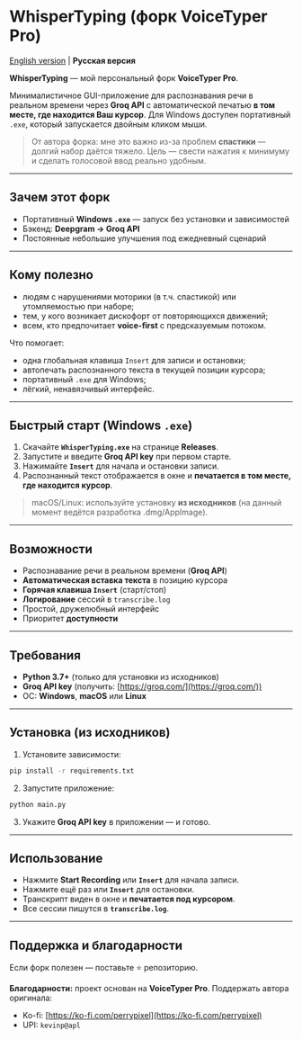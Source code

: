 # WhisperTyping (форк VoiceTyper Pro)

[English version](./README.md) | **Русская версия**

**WhisperTyping** — мой персональный форк **VoiceTyper Pro**. 

Минималистичное GUI-приложение для распознавания речи в реальном времени через **Groq API** с автоматической печатью **в том месте, где находится Ваш курсор**. Для Windows доступен портативный `.exe`, который запускается двойным кликом мыши.

> От автора форка: мне это важно из-за проблем **спастики** — долгий набор даётся тяжело. Цель — свести нажатия к минимуму и сделать голосовой ввод реально удобным.

---

## Зачем этот форк

* Портативный **Windows `.exe`** — запуск без установки и зависимостей
* Бэкенд: **Deepgram → Groq API**
* Постоянные небольшие улучшения под ежедневный сценарий

---

## Кому полезно

* людям с нарушениями моторики (в т.ч. спастикой) или утомляемостью при наборе;
* тем, у кого возникает дискофорт от повторяющихся движений;
* всем, кто предпочитает **voice-first** с предсказуемым потоком.

Что помогает:

* одна глобальная клавиша `Insert` для записи и остановки;
* автопечать распознанного текста в текущей позиции курсора;
* портативный `.exe` для Windows;
* лёгкий, ненавязчивый интерфейс.

---

## Быстрый старт (Windows `.exe`)

1. Скачайте **`WhisperTyping.exe`** на странице **Releases**.
2. Запустите и введите **Groq API key** при первом старте.
3. Нажимайте **`Insert`** для начала и остановки записи.
4. Распознанный текст отображается в окне и **печатается в том месте, где находится курсор**.

> macOS/Linux: используйте установку **из исходников** (на данный момент ведётся разработка .dmg/AppImage).

---

## Возможности

* Распознавание речи в реальном времени (**Groq API**)
* **Автоматическая вставка текста** в позицию курсора
* **Горячая клавиша `Insert`** (старт/стоп)
* **Логирование** сессий в `transcribe.log`
* Простой, дружелюбный интерфейс
* Приоритет **доступности**

---

## Требования

* **Python 3.7+** (только для установки из исходников)
* **Groq API key** (получить: [https://groq.com/](https://groq.com/))
* ОС: **Windows**, **macOS** или **Linux**

---

## Установка (из исходников)

1. Установите зависимости:

```bash
pip install -r requirements.txt
```

2. Запустите приложение:

```bash
python main.py
```

3. Укажите **Groq API key** в приложении — и готово.

---

## Использование

* Нажмите **Start Recording** или **`Insert`** для начала записи.
* Нажмите ещё раз или **`Insert`** для остановки.
* Транскрипт виден в окне и **печатается под курсором**.
* Все сессии пишутся в **`transcribe.log`**.

---

## Поддержка и благодарности

Если форк полезен — поставьте ⭐ репозиторию.

**Благодарности:** проект основан на **VoiceTyper Pro**. Поддержать автора оригинала:

* Ko-fi: [https://ko-fi.com/perrypixel](https://ko-fi.com/perrypixel)
* UPI: `kevinp@apl`



